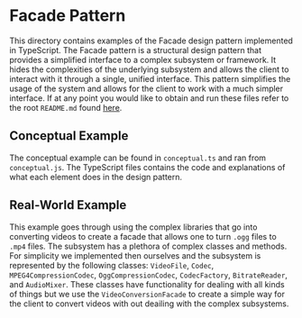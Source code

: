# Facade Pattern
This directory contains examples of the Facade design pattern implemented in TypeScript. The Facade pattern is a structural design pattern that provides a simplified interface to a complex subsystem or framework. It hides the complexities of the underlying subsystem and allows the client to interact with it through a single, unified interface. This pattern simplifies the usage of the system and allows for the client to work with a much simpler interface. If at any point you would like to obtain and run these files refer to the root `README.md` found [here](../../).

## Conceptual Example
The conceptual example can be found in `conceptual.ts` and ran from `conceptual.js`. The TypeScript files contains the code and explanations of what each element does in the design pattern.

## Real-World Example
This example goes through using the complex libraries that go into converting videos to create a facade that allows one to turn `.ogg` files to `.mp4` files. The subsystem has a plethora of complex classes and methods. For simplicity we implemented then ourselves and the subsystem is represented by the following classes:  `VideoFile`, `Codec`, `MPEG4CompressionCodec`, `OggCompressionCodec`, `CodecFactory`, `BitrateReader`, and `AudioMixer`. These classes have functionality for dealing with all kinds of things but we use the `VideoConversionFacade` to create a simple way for the client to convert videos with out deailing with the complex subsystems.